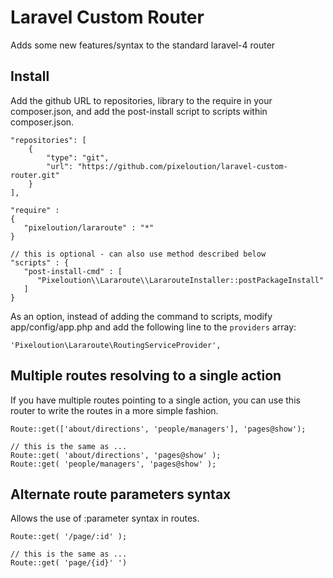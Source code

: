 Laravel Custom Router
===========
Adds some new features/syntax to the standard laravel-4 router

## Install

Add the github URL to repositories, library to the require in your composer.json, and add the post-install
script to scripts within composer.json.

    
    "repositories": [
        {
            "type": "git",
            "url": "https://github.com/pixeloution/laravel-custom-router.git"
        }
    ],

    "require" : 
    {
       "pixeloution/lararoute" : "*"
    }

    // this is optional - can also use method described below
    "scripts" : {
       "post-install-cmd" : [
          "Pixeloution\\Lararoute\\LararouteInstaller::postPackageInstall" 
       ]
    }

As an option, instead of adding the command to scripts, modify app/config/app.php
and add the following line to the `providers` array:

    'Pixeloution\Lararoute\RoutingServiceProvider',


## Multiple routes resolving to a single action
If you have multiple routes pointing to a single action, you can use this router to 
write the routes in a more simple fashion.

    Route::get(['about/directions', 'people/managers'], 'pages@show');

    // this is the same as ...
    Route::get( 'about/directions', 'pages@show' );
    Route::get( 'people/managers', 'pages@show' );

## Alternate route parameters syntax
Allows the use of :parameter syntax in routes. 

    Route::get( '/page/:id' );

    // this is the same as ...
    Route::get( 'page/{id}' ')

